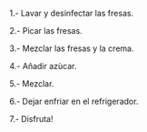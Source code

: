 1.- Lavar y desinfectar las fresas.

2.- Picar las fresas.

3.- Mezclar las fresas y la crema.

4.- Añadir azùcar.

5.- Mezclar.

6.- Dejar enfriar en el refrigerador.

7.- Disfruta!